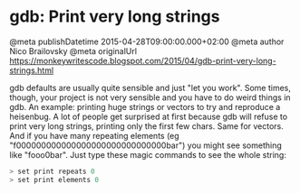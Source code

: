 # gdb: Print very long strings

@meta publishDatetime 2015-04-28T09:00:00.000+02:00
@meta author Nico Brailovsky
@meta originalUrl https://monkeywritescode.blogspot.com/2015/04/gdb-print-very-long-strings.html

gdb defaults are usually quite sensible and just "let you work". Some times, though, your project is not very sensible and you have to do weird things in gdb. An example: printing huge strings or vectors to try and reproduce a heisenbug. A lot of people get surprised at first because gdb will refuse to print very long strings, printing only the first few chars. Same for vectors. And if you have many repeating elements (eg "f000000000000000000000000000000bar") you might see something like "fooo0bar".
Just type these magic commands to see the whole string:

```c++
> set print repeats 0
> set print elements 0
```


